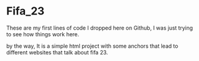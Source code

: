 # Fifa_23
These are my first lines of code I dropped here on Github, 
I was just trying to see how things work here.

by the way, It is a simple html project with some anchors
that lead to different websites that talk about fifa 23.
